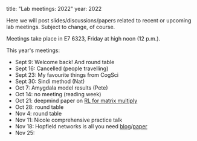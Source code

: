 title: "Lab meetings: 2022"
year: 2022

Here we will post slides/discussions/papers related to recent or upcoming lab meetings. Subject to change, of course.

Meetings take place in E7 6323, Friday at high noon (12 p.m.).

This year's meetings:

* Sept 9: Welcome back! And round table
* Sept 16: Cancelled (people travelling)
* Sept 23: My favourite things from CogSci
* Sept 30: Sindi method (Nat)
* Oct 7: Amygdala model results (Pete)
* Oct 14: no meeting (reading week)
* Oct 21: deepmind paper on [RL for matrix multiply](https://www.nature.com/articles/s41586-022-05172-4)
* Oct 28: round table
* Nov 4: round table
* Nov 11: Nicole comprehensive practice talk
* Nov 18: Hopfield networks is all you need [blog](https://ml-jku.github.io/hopfield-layers/)/[paper](https://arxiv.org/pdf/2008.02217.pdf)
* Nov 25:
